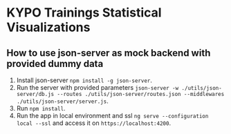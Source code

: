# KYPO Trainings Statistical Visualizations

## How to use json-server as mock backend with provided dummy data

1.  Install json-server `npm install -g json-server`.
3.  Run the server with provided parameters `json-server -w ./utils/json-server/db.js --routes ./utils/json-server/routes.json --middlewares ./utils/json-server/server.js`.
4.  Run `npm install`.
5.  Run the app in local environment and ssl `ng serve --configuration local --ssl` and access it on `https://localhost:4200`.
